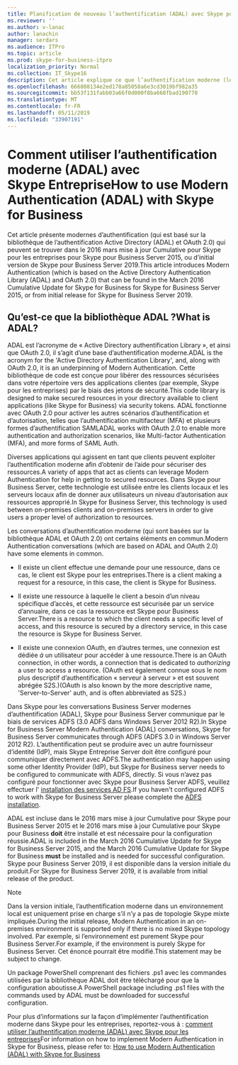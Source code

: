 ```yaml
---
title: Planification de nouveau l’authentification (ADAL) avec Skype pour les entreprises
ms.reviewer: ''
ms.author: v-lanac
author: lanachin
manager: serdars
ms.audience: ITPro
ms.topic: article
ms.prod: skype-for-business-itpro
localization_priority: Normal
ms.collection: IT_Skype16
description: Cet article explique ce que l’authentification moderne (lequel est basé sur la bibliothèque de l’authentification Active Directory (ADAL) et OAuth 2.0) est.
ms.openlocfilehash: 666808134e2ed178a85058a6e3cd3019bf982a35
ms.sourcegitcommit: bb53f131fabb03a66f0d000f8ba668fbad190778
ms.translationtype: MT
ms.contentlocale: fr-FR
ms.lasthandoff: 05/11/2019
ms.locfileid: "33907191"
---
```

# <a name="how-to-use-modern-authentication-adal-with-skype-for-business"></a><span data-ttu-id="f430a-103">Comment utiliser l’authentification moderne (ADAL) avec Skype Entreprise</span><span class="sxs-lookup"><span data-stu-id="f430a-103">How to use Modern Authentication (ADAL) with Skype for Business</span></span>
 
<span data-ttu-id="f430a-104">Cet article présente modernes d’authentification (qui est basé sur la bibliothèque de l’authentification Active Directory (ADAL) et OAuth 2.0) qui peuvent se trouver dans le 2016 mars mise à jour Cumulative pour Skype pour les entreprises pour Skype pour Business Server 2015, ou d’initial version de Skype pour Business Server 2019.</span><span class="sxs-lookup"><span data-stu-id="f430a-104">This article introduces Modern Authentication (which is based on the Active Directory Authentication Library (ADAL) and OAuth 2.0) that can be found in the March 2016 Cumulative Update for Skype for Business for Skype for Business Server 2015, or from initial release for Skype for Business Server 2019.</span></span>
  
## <a name="what-is-adal"></a><span data-ttu-id="f430a-105">Qu’est-ce que la bibliothèque ADAL ?</span><span class="sxs-lookup"><span data-stu-id="f430a-105">What is ADAL?</span></span>

<span data-ttu-id="f430a-106">ADAL est l’acronyme de « Active Directory authentification Library », et ainsi que OAuth 2.0, il s’agit d’une base d’authentification moderne.</span><span class="sxs-lookup"><span data-stu-id="f430a-106">ADAL is the acronym for the 'Active Directory Authentication Library', and, along with OAuth 2.0, it is an underpinning of Modern Authentication.</span></span> <span data-ttu-id="f430a-107">Cette bibliothèque de code est conçue pour libérer des ressources sécurisées dans votre répertoire vers des applications clientes (par exemple, Skype pour les entreprises) par le biais des jetons de sécurité.</span><span class="sxs-lookup"><span data-stu-id="f430a-107">This code library is designed to make secured resources in your directory available to client applications (like Skype for Business) via security tokens.</span></span> <span data-ttu-id="f430a-108">ADAL fonctionne avec OAuth 2.0 pour activer les autres scénarios d’authentification et d’autorisation, telles que l’authentification multifacteur (MFA) et plusieurs formes d’authentification SAML</span><span class="sxs-lookup"><span data-stu-id="f430a-108">ADAL works with OAuth 2.0 to enable more authentication and authorization scenarios, like Multi-factor Authentication (MFA), and more forms of SAML Auth.</span></span>
  
<span data-ttu-id="f430a-109">Diverses applications qui agissent en tant que clients peuvent exploiter l’authentification moderne afin d’obtenir de l’aide pour sécuriser des ressources.</span><span class="sxs-lookup"><span data-stu-id="f430a-109">A variety of apps that act as clients can leverage Modern Authentication for help in getting to secured resources.</span></span> <span data-ttu-id="f430a-110">Dans Skype pour Business Server, cette technologie est utilisée entre les clients locaux et les serveurs locaux afin de donner aux utilisateurs un niveau d’autorisation aux ressources approprié.</span><span class="sxs-lookup"><span data-stu-id="f430a-110">In Skype for Business Server, this technology is used between on-premises clients and on-premises servers in order to give users a proper level of authorization to resources.</span></span>
  
<span data-ttu-id="f430a-111">Les conversations d’authentification moderne (qui sont basées sur la bibliothèque ADAL et OAuth 2.0) ont certains éléments en commun.</span><span class="sxs-lookup"><span data-stu-id="f430a-111">Modern Authentication conversations (which are based on ADAL and OAuth 2.0) have some elements in common.</span></span>
  
- <span data-ttu-id="f430a-112">Il existe un client effectue une demande pour une ressource, dans ce cas, le client est Skype pour les entreprises.</span><span class="sxs-lookup"><span data-stu-id="f430a-112">There is a client making a request for a resource, in this case, the client is Skype for Business.</span></span>
    
- <span data-ttu-id="f430a-113">Il existe une ressource à laquelle le client a besoin d’un niveau spécifique d’accès, et cette ressource est sécurisée par un service d’annuaire, dans ce cas la ressource est Skype pour Business Server.</span><span class="sxs-lookup"><span data-stu-id="f430a-113">There is a resource to which the client needs a specific level of access, and this resource is secured by a directory service, in this case the resource is Skype for Business Server.</span></span>
    
- <span data-ttu-id="f430a-114">Il existe une connexion OAuth, en d’autres termes, une connexion est dédiée *à* un utilisateur pour accéder à une ressource.</span><span class="sxs-lookup"><span data-stu-id="f430a-114">There is an OAuth connection, in other words, a connection that is dedicated to  *authorizing*  a user to access a resource.</span></span> <span data-ttu-id="f430a-115">(OAuth est également connue sous le nom plus descriptif d’authentification « serveur à serveur » et est souvent abrégée S2S.)</span><span class="sxs-lookup"><span data-stu-id="f430a-115">(OAuth is also known by the more descriptive name, 'Server-to-Server' auth, and is often abbreviated as S2S.)</span></span>
    
<span data-ttu-id="f430a-116">Dans Skype pour les conversations Business Server modernes d’authentification (ADAL), Skype pour Business Server communique par le biais de services ADFS (3.0 ADFS dans Windows Server 2012 R2).</span><span class="sxs-lookup"><span data-stu-id="f430a-116">In Skype for Business Server Modern Authentication (ADAL) conversations, Skype for Business Server communicates through ADFS (ADFS 3.0 in Windows Server 2012 R2).</span></span> <span data-ttu-id="f430a-117">L’authentification peut se produire avec un autre fournisseur d’identité (IdP), mais Skype Entreprise Server doit être configuré pour communiquer directement avec ADFS.</span><span class="sxs-lookup"><span data-stu-id="f430a-117">The authentication may happen using some other Identity Provider (IdP), but Skype for Business server needs to be configured to communicate with ADFS, directly.</span></span> <span data-ttu-id="f430a-118">Si vous n’avez pas configuré pour fonctionner avec Skype pour Business Server ADFS, veuillez effectuer l' [installation des services AD FS](https://technet.microsoft.com/en-us/library/adfs2-step-by-step-guides%28v=ws.10%29.aspx).</span><span class="sxs-lookup"><span data-stu-id="f430a-118">If you haven't configured ADFS to work with Skype for Business Server please complete the [ADFS installation](https://technet.microsoft.com/en-us/library/adfs2-step-by-step-guides%28v=ws.10%29.aspx).</span></span>
  
<span data-ttu-id="f430a-119">ADAL est incluse dans le 2016 mars mise à jour Cumulative pour Skype pour Business Server 2015 et le 2016 mars mise à jour Cumulative pour Skype pour Business **doit** être installé et est nécessaire pour la configuration réussie.</span><span class="sxs-lookup"><span data-stu-id="f430a-119">ADAL is included in the March 2016 Cumulative Update for Skype for Business Server 2015, and the March 2016 Cumulative Update for Skype for Business **must** be installed and is needed for successful configuration.</span></span> <span data-ttu-id="f430a-120">Skype pour Business Server 2019, il est disponible dans la version initiale du produit.</span><span class="sxs-lookup"><span data-stu-id="f430a-120">For Skype for Business Server 2019, it is available from initial release of the product.</span></span>
  
> [!NOTE]
> <span data-ttu-id="f430a-121">Dans la version initiale, l’authentification moderne dans un environnement local est uniquement prise en charge s’il n’y a pas de topologie Skype mixte impliquée.</span><span class="sxs-lookup"><span data-stu-id="f430a-121">During the initial release, Modern Authentication in an on-premises environment is supported only if there is no mixed Skype topology involved.</span></span> <span data-ttu-id="f430a-122">Par exemple, si l’environnement est purement Skype pour Business Server.</span><span class="sxs-lookup"><span data-stu-id="f430a-122">For example, if the environment is purely Skype for Business Server.</span></span> <span data-ttu-id="f430a-123">Cet énoncé pourrait être modifié.</span><span class="sxs-lookup"><span data-stu-id="f430a-123">This statement may be subject to change.</span></span> 
  
<span data-ttu-id="f430a-124">Un package PowerShell comprenant des fichiers .ps1 avec les commandes utilisées par la bibliothèque ADAL doit être téléchargé pour que la configuration aboutisse.</span><span class="sxs-lookup"><span data-stu-id="f430a-124">A PowerShell package including .ps1 files with the commands used by ADAL must be downloaded for successful configuration.</span></span>

<span data-ttu-id="f430a-125">Pour plus d’informations sur la façon d’implémenter l’authentification moderne dans Skype pour les entreprises, reportez-vous à : [comment utiliser l’authentification moderne (ADAL) avec Skype pour les entreprises](../../manage/authentication/use-adal.md)</span><span class="sxs-lookup"><span data-stu-id="f430a-125">For information on how to implement Modern Authentication in Skype for Business, please refer to: [How to use Modern Authentication (ADAL) with Skype for Business](../../manage/authentication/use-adal.md)</span></span>
